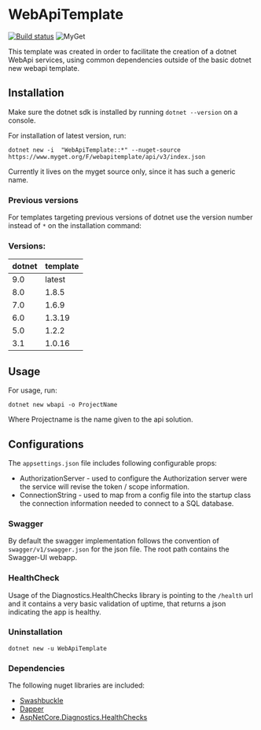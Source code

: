 # WebApiTemplate

[![Build status](https://ci.appveyor.com/api/projects/status/x201qsq5f3lwfll9?svg=true)](https://ci.appveyor.com/project/Jaxelr/webapitemplate) ![MyGet](https://img.shields.io/myget/webapitemplate/v/WebApiTemplate?style=flat)

This template was created in order to facilitate the creation of a dotnet WebApi services, using common dependencies outside of the basic dotnet new webapi template.

## Installation

Make sure the dotnet sdk is installed by running `dotnet --version` on a console.

For installation of latest version, run:

`dotnet new -i  "WebApiTemplate::*" --nuget-source https://www.myget.org/F/webapitemplate/api/v3/index.json`

Currently it lives on the myget source only, since it has such a generic name.

### Previous versions

For templates targeting previous versions of dotnet use the version number instead of `*` on the installation command:

### Versions:

| dotnet | template |
| :--    | :--      |
| 9.0    | latest   |
| 8.0    | 1.8.5    |
| 7.0    | 1.6.9    |
| 6.0    | 1.3.19   |
| 5.0    | 1.2.2    |
| 3.1    | 1.0.16   |

## Usage

For usage, run:

`dotnet new wbapi -o ProjectName`

Where Projectname is the name given to the api solution.

## Configurations

The `appsettings.json` file includes following configurable props:

* AuthorizationServer - used to configure the Authorization server were the service will revise the token / scope information. 
* ConnectionString - used to map from a config file into the startup class the connection information needed to connect to a SQL database.

### Swagger

By default the swagger implementation follows the convention of `swagger/v1/swagger.json` for the json file. The root path contains the Swagger-UI webapp.

### HealthCheck

Usage of the Diagnostics.HealthChecks library is pointing to the `/health` url and it contains a very basic validation of uptime, that returns a json indicating the app is healthy.

### Uninstallation

`dotnet new -u WebApiTemplate`

### Dependencies

The following nuget libraries are included:

- [Swashbuckle](https://github.com/domaindrivendev/Swashbuckle.AspNetCore)
- [Dapper](https://github.com/StackExchange/Dapper)
- [AspNetCore.Diagnostics.HealthChecks](https://github.com/Xabaril/AspNetCore.Diagnostics.HealthChecks)